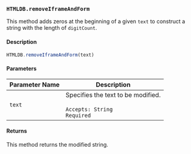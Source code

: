 ### `HTMLDB.removeIframeAndForm`

This method adds zeros at the beginning of a given `text` to construct a string with the length of `digitCount`.

#### Description

```javascript
HTMLDB.removeIframeAndForm(text)
```

#### Parameters

| Parameter Name             | Description                               |
| -------------------------- | ----------------------------------------- |
| `text` | Specifies the text to be modified.<br><br>`Accepts: String`<br>`Required` |

#### Returns

This method returns the modified string.